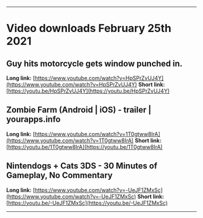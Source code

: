 
***

# Video downloads February 25th 2021

## Guy hits motorcycle gets window punched in.

**Long link:** [https://www.youtube.com/watch?v=HpSPrZvUJ4Y](https://www.youtube.com/watch?v=HpSPrZvUJ4Y)
**Short link:** [https://youtu.be/HpSPrZvUJ4Y](https://youtu.be/HpSPrZvUJ4Y)

## Zombie Farm (Android | iOS) - trailer | yourapps.info

**Long link:** [https://www.youtube.com/watch?v=1T0gtww8IrA](https://www.youtube.com/watch?v=1T0gtww8IrA)
**Short link:** [https://youtu.be/1T0gtww8IrA](https://youtu.be/1T0gtww8IrA)

## Nintendogs + Cats 3DS - 30 Minutes of Gameplay, No Commentary

**Long link:** [https://www.youtube.com/watch?v=-UeJF1ZMxSc](https://www.youtube.com/watch?v=-UeJF1ZMxSc)
**Short link:** [https://youtu.be/-UeJF1ZMxSc](https://youtu.be/-UeJF1ZMxSc)

***

